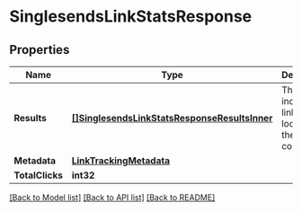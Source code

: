 # SinglesendsLinkStatsResponse

## Properties

Name | Type | Description | Notes
------------ | ------------- | ------------- | -------------
**Results** | [**[]SinglesendsLinkStatsResponseResultsInner**](SinglesendsLinkStatsResponseResultsInner.md) | This is the index of the link's location in the email contents. |
**Metadata** | [**LinkTrackingMetadata**](LinkTrackingMetadata.md) |  |
**TotalClicks** | **int32** |  |[optional] 

[[Back to Model list]](../README.md#documentation-for-models) [[Back to API list]](../README.md#documentation-for-api-endpoints) [[Back to README]](../README.md)


